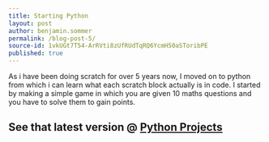 ```yaml
---
title: Starting Python
layout: post
author: benjamin.sommer
permalink: /blog-post-5/
source-id: 1vkUGt7T54-ArRVti8zUfRUdTqRQ6YcmH50aSToribPE
published: true
---
```

As i have been doing scratch for over 5 years now, I moved on to python from which i can learn what each scratch block actually is in code. I started by making a simple game in which you are given 10 maths questions and you have to solve them to gain points.




## See that latest version @     <a href="https://comput3rz.github.io/python_projects/">Python Projects</a>
